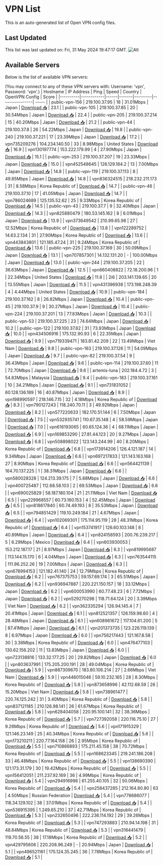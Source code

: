 # VPN List

This is an auto-generated list of Open VPN config files.

## Last Updated

This list was last updated on: Fri, 31 May 2024 19:47:17 GMT.
![Alt](https://repobeats.axiom.co/api/embed/186b98318ef1479477931607c1ad7d823f12451f.svg "Repobeats analytics image")

## Available Servers

Below is the list of available VPN servers:

(You may connect to any of these VPN servers with: Username: 'vpn', Password: 'vpn'.)
| Hostname | IP Address | Ping | Speed | Country | OpenVPN Config | Score |
|----------|------------|------|-------|---------|----------------| ----- |
| public-vpn-156 | 219.100.37.95 | 18 | 31.01Mbps | Japan | [Download 📥](./configs/server_0_JP.ovpn) | 23.1 |
| public-vpn-105 | 219.100.37.85 | 20 | 30.54Mbps | Japan | [Download 📥](./configs/server_1_JP.ovpn) | 22.4 |
| public-vpn-205 | 219.100.37.214 | 15 | 40.20Mbps | Japan | [Download 📥](./configs/server_2_JP.ovpn) | 21.2 |
| public-vpn-44 | 219.100.37.8 | 26 | 54.22Mbps | Japan | [Download 📥](./configs/server_3_JP.ovpn) | 19.8 |
| public-vpn-240 | 219.100.37.221 | 17 | 23.39Mbps | Japan | [Download 📥](./configs/server_4_JP.ovpn) | 17.2 |
| vpn735209276 | 104.234.140.50 | 33 | 8.98Mbps | United States | [Download 📥](./configs/server_5_US.ovpn) | 16.9 |
| vpn130197774 | 153.222.179.99 | 4 | 27.90Mbps | Japan | [Download 📥](./configs/server_6_JP.ovpn) | 15.1 |
| public-vpn-253 | 219.100.37.207 | 19 | 23.33Mbps | Japan | [Download 📥](./configs/server_7_JP.ovpn) | 15.0 |
| vpn452548645 | 126.129.184.2 | 13 | 7.00Mbps | Japan | [Download 📥](./configs/server_8_JP.ovpn) | 14.8 |
| public-vpn-119 | 219.100.37.113 | 8 | 49.85Mbps | Japan | [Download 📥](./configs/server_9_JP.ovpn) | 14.8 |
| vpn836324515 | 218.232.211.173 | 31 | 8.58Mbps | Korea Republic of | [Download 📥](./configs/server_10_KR.ovpn) | 14.7 |
| public-vpn-46 | 219.100.37.10 | 17 | 41.05Mbps | Japan | [Download 📥](./configs/server_11_JP.ovpn) | 14.7 |
| vpn786024689 | 125.135.52.62 | 25 | 9.33Mbps | Korea Republic of | [Download 📥](./configs/server_12_KR.ovpn) | 14.5 |
| public-vpn-43 | 219.100.37.7 | 9 | 32.40Mbps | Japan | [Download 📥](./configs/server_13_JP.ovpn) | 14.3 |
| vpn825880479 | 180.53.145.162 | 8 | 6.01Mbps | Japan | [Download 📥](./configs/server_14_JP.ovpn) | 13.9 |
| vpn373649542 | 210.99.65.98 | 27 | 12.52Mbps | Korea Republic of | [Download 📥](./configs/server_15_KR.ovpn) | 13.8 |
| vpn122289752 | 14.63.2.134 | 31 | 27.90Mbps | Korea Republic of | [Download 📥](./configs/server_16_KR.ovpn) | 13.6 |
| vpn443843801 | 121.185.47.24 | 31 | 9.24Mbps | Korea Republic of | [Download 📥](./configs/server_17_KR.ovpn) | 13.6 |
| public-vpn-225 | 219.100.37.169 | 30 | 50.09Mbps | Japan | [Download 📥](./configs/server_18_JP.ovpn) | 13.1 |
| vpn707857301 | 14.132.131.20 | - | 100.00Mbps | Japan | [Download 📥](./configs/server_19_JP.ovpn) | 13.0 |
| public-vpn-244 | 219.100.37.205 | 22 | 36.63Mbps | Japan | [Download 📥](./configs/server_20_JP.ovpn) | 12.5 |
| vpn660408822 | 72.18.200.96 | 1 | 22.34Mbps | United States | [Download 📥](./configs/server_21_US.ovpn) | 11.8 |
| 2i6 | 203.141.139.65 | 20 | 13.55Mbps | Japan | [Download 📥](./configs/server_22_JP.ovpn) | 11.5 |
| vpn431396938 | 173.198.248.39 | 4 | 4.44Mbps | United States | [Download 📥](./configs/server_23_US.ovpn) | 10.9 |
| public-vpn-184 | 219.100.37.162 | 8 | 26.82Mbps | Japan | [Download 📥](./configs/server_24_JP.ovpn) | 10.4 |
| public-vpn-45 | 219.100.37.9 | 9 | 30.27Mbps | Japan | [Download 📥](./configs/server_25_JP.ovpn) | 10.4 |
| public-vpn-224 | 219.100.37.201 | 13 | 77.83Mbps | Japan | [Download 📥](./configs/server_26_JP.ovpn) | 10.3 |
| public-vpn-53 | 219.100.37.225 | 23 | 74.64Mbps | Japan | [Download 📥](./configs/server_27_JP.ovpn) | 10.2 |
| public-vpn-122 | 219.100.37.62 | 31 | 73.93Mbps | Japan | [Download 📥](./configs/server_28_JP.ovpn) | 10.0 |
| vpn434506916 | 175.132.90.93 | 6 | 22.35Mbps | Japan | [Download 📥](./configs/server_29_JP.ovpn) | 9.9 |
| vpn719339471 | 183.81.42.209 | 22 | 13.49Mbps | Viet Nam | [Download 📥](./configs/server_30_VN.ovpn) | 9.8 |
| public-vpn-163 | 219.100.37.126 | 11 | 54.09Mbps | Japan | [Download 📥](./configs/server_31_JP.ovpn) | 9.7 |
| public-vpn-82 | 219.100.37.54 | 9 | 36.43Mbps | Japan | [Download 📥](./configs/server_32_JP.ovpn) | 9.6 |
| public-vpn-114 | 219.100.37.60 | 11 | 72.70Mbps | Japan | [Download 📥](./configs/server_33_JP.ovpn) | 9.6 |
| artemis-luna | 202.184.4.72 | 3 | 54.83Mbps | Malaysia | [Download 📥](./configs/server_34_MY.ovpn) | 9.4 |
| public-vpn-183 | 219.100.37.161 | 10 | 34.21Mbps | Japan | [Download 📥](./configs/server_35_JP.ovpn) | 9.1 |
| vpn731831052 | 60.128.136.189 | 16 | 40.87Mbps | Japan | [Download 📥](./configs/server_36_JP.ovpn) | 8.9 |
| vpn198990597 | 218.146.7.15 | 32 | 4.18Mbps | Korea Republic of | [Download 📥](./configs/server_37_KR.ovpn) | 8.3 |
| vpn790127243 | 118.240.70.11 | 3 | 49.92Mbps | Japan | [Download 📥](./configs/server_38_JP.ovpn) | 8.2 |
| vpn577220633 | 182.170.51.144 | 6 | 7.50Mbps | Japan | [Download 📥](./configs/server_39_JP.ovpn) | 7.5 |
| vpn532935741 | 110.67.35.148 | 4 | 58.59Mbps | Japan | [Download 📥](./configs/server_40_JP.ovpn) | 7.0 |
| vpn616193065 | 60.65.124.36 | 4 | 68.11Mbps | Japan | [Download 📥](./configs/server_41_JP.ovpn) | 6.9 |
| vpn169853290 | 27.81.44.123 | 20 | 9.27Mbps | Japan | [Download 📥](./configs/server_42_JP.ovpn) | 6.8 |
| vpn508898022 | 123.143.244.99 | 40 | 8.20Mbps | Korea Republic of | [Download 📥](./configs/server_43_KR.ovpn) | 6.8 |
| vpn173914206 | 126.4.121.187 | 14 | 9.34Mbps | Japan | [Download 📥](./configs/server_44_JP.ovpn) | 6.6 |
| vpn697217833 | 121.143.163.168 | 27 | 8.90Mbps | Korea Republic of | [Download 📥](./configs/server_45_KR.ovpn) | 6.6 |
| vpn564421139 | 164.70.137.225 | 1 | 38.31Mbps | Japan | [Download 📥](./configs/server_46_JP.ovpn) | 6.6 |
| vpn580028328 | 124.213.39.175 | 7 | 5.88Mbps | Japan | [Download 📥](./configs/server_47_JP.ovpn) | 6.6 |
| vpn400725487 | 112.68.58.103 | 2 | 69.53Mbps | Japan | [Download 📥](./configs/server_48_JP.ovpn) | 6.6 |
| vpn690025829 | 58.187.180.104 | 21 | 21.11Mbps | Viet Nam | [Download 📥](./configs/server_49_VN.ovpn) | 6.5 |
| vpn229968557 | 60.73.160.153 | 4 | 52.45Mbps | Japan | [Download 📥](./configs/server_50_JP.ovpn) | 6.5 |
| vpn818617840 | 60.74.49.193 | 8 | 35.53Mbps | Japan | [Download 📥](./configs/server_51_JP.ovpn) | 6.5 |
| vpn794851429 | 119.10.249.184 | 21 | 4.67Mbps | Japan | [Download 📥](./configs/server_52_JP.ovpn) | 6.4 |
| vpn102069301 | 175.114.95.119 | 28 | 48.31Mbps | Korea Republic of | [Download 📥](./configs/server_53_KR.ovpn) | 6.4 |
| vpn153741917 | 126.60.103.148 | 8 | 40.89Mbps | Japan | [Download 📥](./configs/server_54_JP.ovpn) | 6.4 |
| vpn824158593 | 200.76.239.217 | 5 | 6.29Mbps | Mexico | [Download 📥](./configs/server_55_MX.ovpn) | 6.4 |
| vpn603930053 | 153.212.187.17 | 21 | 8.97Mbps | Japan | [Download 📥](./configs/server_56_JP.ovpn) | 6.3 |
| vpn819995687 | 113.144.15.170 | 6 | 4.04Mbps | Japan | [Download 📥](./configs/server_57_JP.ovpn) | 6.3 |
| vpn763544115 | 111.96.252.26 | 19 | 7.00Mbps | Japan | [Download 📥](./configs/server_58_JP.ovpn) | 6.3 |
| vpn678994153 | 121.182.41.140 | 24 | 12.79Mbps | Korea Republic of | [Download 📥](./configs/server_59_KR.ovpn) | 6.2 |
| vpn767375753 | 59.157.69.174 | 3 | 65.51Mbps | Japan | [Download 📥](./configs/server_60_JP.ovpn) | 6.2 |
| vpn936947887 | 220.221.150.157 | 18 | 33.12Mbps | Japan | [Download 📥](./configs/server_61_JP.ovpn) | 6.2 |
| vpn600053990 | 60.77.48.23 | 6 | 7.72Mbps | Japan | [Download 📥](./configs/server_62_JP.ovpn) | 6.2 |
| vpn529270298 | 118.71.64.124 | 20 | 3.39Mbps | Viet Nam | [Download 📥](./configs/server_63_VN.ovpn) | 6.2 |
| vpn362335294 | 126.94.145.4 | 7 | 20.41Mbps | Japan | [Download 📥](./configs/server_64_JP.ovpn) | 6.1 |
| vpn812521357 | 126.159.98.60 | 4 | 28.48Mbps | Japan | [Download 📥](./configs/server_65_JP.ovpn) | 6.1 |
| vpn608961672 | 117.104.61.200 | 5 | 87.41Mbps | Japan | [Download 📥](./configs/server_66_JP.ovpn) | 6.1 |
| vpn201373735 | 123.226.119.139 | 8 | 6.97Mbps | Japan | [Download 📥](./configs/server_67_JP.ovpn) | 6.0 |
| vpn756217443 | 121.167.8.58 | 30 | 3.36Mbps | Korea Republic of | [Download 📥](./configs/server_68_KR.ovpn) | 6.0 |
| vpn476477103 | 130.62.156.202 | 11 | 13.83Mbps | Japan | [Download 📥](./configs/server_69_JP.ovpn) | 6.0 |
| vpn723138816 | 133.32.177.25 | 20 | 29.82Mbps | Japan | [Download 📥](./configs/server_70_JP.ovpn) | 6.0 |
| vpn803637991 | 175.205.200.191 | 28 | 49.04Mbps | Korea Republic of | [Download 📥](./configs/server_71_KR.ovpn) | 5.9 |
| vpn887309670 | 183.80.106.214 | 27 | 2.66Mbps | Viet Nam | [Download 📥](./configs/server_72_VN.ovpn) | 5.9 |
| vpn446015046 | 59.10.232.165 | 28 | 8.30Mbps | Korea Republic of | [Download 📥](./configs/server_73_KR.ovpn) | 5.8 |
| vpn873658996 | 42.112.68.59 | 26 | 15.20Mbps | Viet Nam | [Download 📥](./configs/server_74_VN.ovpn) | 5.8 |
| vpn738961477 | 220.74.125.242 | 31 | 3.40Mbps | Korea Republic of | [Download 📥](./configs/server_75_KR.ovpn) | 5.8 |
| vpn837121185 | 210.126.98.141 | 26 | 61.67Mbps | Korea Republic of | [Download 📥](./configs/server_76_KR.ovpn) | 5.8 |
| vpn628404058 | 220.95.100.141 | 32 | 38.36Mbps | Korea Republic of | [Download 📥](./configs/server_77_KR.ovpn) | 5.7 |
| vpn727392058 | 220.116.75.10 | 27 | 9.26Mbps | Korea Republic of | [Download 📥](./configs/server_78_KR.ovpn) | 5.6 |
| vpn171915329 | 121.146.23.149 | 25 | 40.34Mbps | Korea Republic of | [Download 📥](./configs/server_79_KR.ovpn) | 5.6 |
| vpn173210211 | 220.77.164.158 | 26 | 2.95Mbps | Korea Republic of | [Download 📥](./configs/server_80_KR.ovpn) | 5.5 |
| vpn710866893 | 175.211.45.158 | 38 | 70.72Mbps | Korea Republic of | [Download 📥](./configs/server_81_KR.ovpn) | 5.5 |
| vpn168623345 | 219.241.186.208 | 33 | 46.48Mbps | Korea Republic of | [Download 📥](./configs/server_82_KR.ovpn) | 5.5 |
| vpn138690390 | 121.173.31.179 | 30 | 19.42Mbps | Korea Republic of | [Download 📥](./configs/server_83_KR.ovpn) | 5.5 |
| vpn156412051 | 211.237.92.169 | 36 | 4.99Mbps | Korea Republic of | [Download 📥](./configs/server_84_KR.ovpn) | 5.4 |
| vpn294916996 | 61.255.40.105 | 32 | 50.06Mbps | Korea Republic of | [Download 📥](./configs/server_85_KR.ovpn) | 5.4 |
| vpn258437285 | 212.164.80.80 | 63 | 4.50Mbps | Russian Federation | [Download 📥](./configs/server_86_RU.ovpn) | 5.4 |
| vpn778686077 | 118.34.129.102 | 38 | 37.01Mbps | Korea Republic of | [Download 📥](./configs/server_87_KR.ovpn) | 5.4 |
| vpn536915395 | 1.249.65.210 | 37 | 42.71Mbps | Korea Republic of | [Download 📥](./configs/server_88_KR.ovpn) | 5.3 |
| vpn232650496 | 222.236.114.192 | 29 | 39.26Mbps | Korea Republic of | [Download 📥](./configs/server_89_KR.ovpn) | 5.3 |
| vpn747293883 | 210.94.14.198 | 31 | 48.64Mbps | Korea Republic of | [Download 📥](./configs/server_90_KR.ovpn) | 5.3 |
| vpn316441479 | 119.70.56.55 | 38 | 17.18Mbps | Korea Republic of | [Download 📥](./configs/server_91_KR.ovpn) | 5.2 |
| vpn429795606 | 220.208.96.249 | - | 20.94Mbps | Japan | [Download 📥](./configs/server_92_JP.ovpn) | 5.1 |
| vpn496521161 | 175.124.35.245 | 36 | 7.78Mbps | Korea Republic of | [Download 📥](./configs/server_93_KR.ovpn) | 5.1 |
